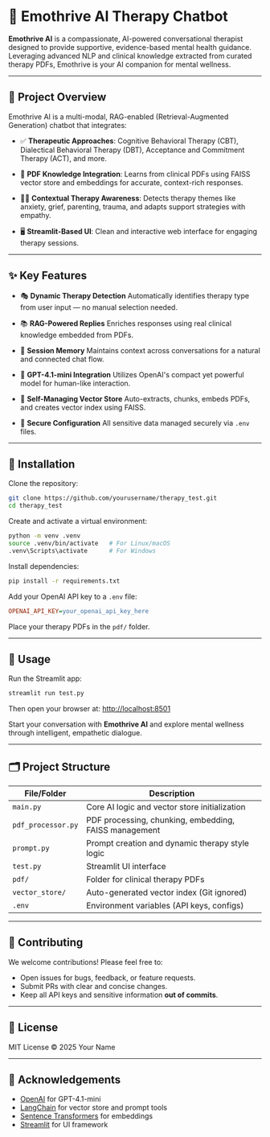 
# 🌿 Emothrive AI Therapy Chatbot

**Emothrive AI** is a compassionate, AI-powered conversational therapist designed to provide supportive, evidence-based mental health guidance. Leveraging advanced NLP and clinical knowledge extracted from curated therapy PDFs, Emothrive is your AI companion for mental wellness.

---

## 🧠 Project Overview

Emothrive AI is a multi-modal, RAG-enabled (Retrieval-Augmented Generation) chatbot that integrates:

* ✅ **Therapeutic Approaches**:
  Cognitive Behavioral Therapy (CBT), Dialectical Behavioral Therapy (DBT), Acceptance and Commitment Therapy (ACT), and more.

* 📄 **PDF Knowledge Integration**:
  Learns from clinical PDFs using FAISS vector store and embeddings for accurate, context-rich responses.

* 🧘‍♀️ **Contextual Therapy Awareness**:
  Detects therapy themes like anxiety, grief, parenting, trauma, and adapts support strategies with empathy.

* 🖥️ **Streamlit-Based UI**:
  Clean and interactive web interface for engaging therapy sessions.

---

## ✨ Key Features

* 🎭 **Dynamic Therapy Detection**
  Automatically identifies therapy type from user input — no manual selection needed.

* 📚 **RAG-Powered Replies**
  Enriches responses using real clinical knowledge embedded from PDFs.

* 🔁 **Session Memory**
  Maintains context across conversations for a natural and connected chat flow.

* 🤖 **GPT-4.1-mini Integration**
  Utilizes OpenAI's compact yet powerful model for human-like interaction.

* 📂 **Self-Managing Vector Store**
  Auto-extracts, chunks, embeds PDFs, and creates vector index using FAISS.

* 🔐 **Secure Configuration**
  All sensitive data managed securely via `.env` files.

---

## 🚀 Installation

Clone the repository:

```bash
git clone https://github.com/yourusername/therapy_test.git
cd therapy_test
```

Create and activate a virtual environment:

```bash
python -m venv .venv
source .venv/bin/activate   # For Linux/macOS
.venv\Scripts\activate      # For Windows
```

Install dependencies:

```bash
pip install -r requirements.txt
```

Add your OpenAI API key to a `.env` file:

```ini
OPENAI_API_KEY=your_openai_api_key_here
```

Place your therapy PDFs in the `pdf/` folder.

---

## 🧪 Usage

Run the Streamlit app:

```bash
streamlit run test.py
```

Then open your browser at:
[http://localhost:8501](http://localhost:8501)

Start your conversation with **Emothrive AI** and explore mental wellness through intelligent, empathetic dialogue.

---

## 🗂️ Project Structure

| File/Folder        | Description                                           |
| ------------------ | ----------------------------------------------------- |
| `main.py`          | Core AI logic and vector store initialization         |
| `pdf_processor.py` | PDF processing, chunking, embedding, FAISS management |
| `prompt.py`        | Prompt creation and dynamic therapy style logic       |
| `test.py`          | Streamlit UI interface                                |
| `pdf/`             | Folder for clinical therapy PDFs                      |
| `vector_store/`    | Auto-generated vector index (Git ignored)             |
| `.env`             | Environment variables (API keys, configs)             |

---

## 🤝 Contributing

We welcome contributions!
Please feel free to:

* Open issues for bugs, feedback, or feature requests.
* Submit PRs with clear and concise changes.
* Keep all API keys and sensitive information **out of commits**.

---

## 📜 License

MIT License
© 2025 Your Name

---

## 🙏 Acknowledgements

* [OpenAI](https://openai.com/) for GPT-4.1-mini
* [LangChain](https://www.langchain.com/) for vector store and prompt tools
* [Sentence Transformers](https://www.sbert.net/) for embeddings
* [Streamlit](https://streamlit.io/) for UI framework


